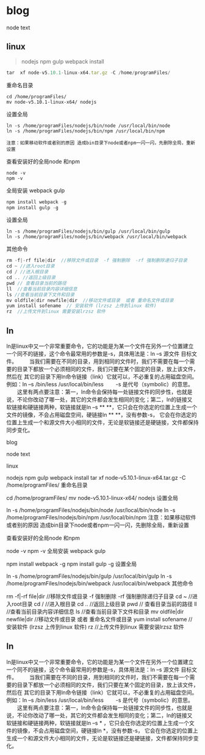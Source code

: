 
     
    
# blog
node text

## linux

>nodejs npm gulp webpack install

``` js 
tar  xf node-v5.10.1-linux-x64.tar.gz -C /home/programFiles/
```
重命名目录
```
cd /home/programFiles/
mv node-v5.10.1-linux-x64/ nodejs
```
设置全局
```
ln -s /home/programFiles/nodejs/bin/node /usr/local/bin/node
ln -s /home/programFiles/nodejs/bin/npm /usr/local/bin/npm
```

`注意：如果移动软件或者别的原因 造成bin目录下node或者npm一闪一闪，先删除全局，重新设置`

查看安装好的全局node 和npm

```
node -v
npm -v 
```

全局安装 webpack gulp

``` js
npm install webpack -g
npm install gulp -g 
```

设置全局

```
ln -s /home/programFiles/nodejs/bin/gulp /usr/local/bin/gulp
ln -s /home/programFiles/nodejs/bin/webpack /usr/local/bin/webpack 
```

其他命令

``` js 
rm -f|-rf file|dir  //移除文件或目录  -f 强制删除  -rf 强制删除递归子目录
cd ~ //进入root目录
cd / //进入根目录
cd .. //返回上级目录
pwd // 查看目录当前的路径
ll  //查看当前目录内容详细信息
ls //查看当前目录下文件和目录
mv oldfile|dir newfile|dir  //移动文件或目录  或者 重命名文件或目录
yum install sofename  // 安装软件 (lrzsz 上传到linux 软件)
rz  //上传文件到linux 需要安装lrzsz 软件
```

## ln

ln是linux中又一个非常重要命令，它的功能是为某一个文件在另外一个位置建立一个同不的链接，这个命令最常用的参数是-s，具体用法是：ln –s 源文件 目标文件。
　　当我们需要在不同的目录，用到相同的文件时，我们不需要在每一个需要的目录下都放一个必须相同的文件，我们只要在某个固定的目录，放上该文件，然后在 其它的目录下用ln命令链接（link）它就可以，不必重复的占用磁盘空间。例如：ln –s /bin/less /usr/local/bin/less
　　-s 是代号（symbolic）的意思。
　　这里有两点要注意：第一，ln命令会保持每一处链接文件的同步性，也就是说，不论你改动了哪一处，其它的文件都会发生相同的变化；第二，ln的链接又 软链接和硬链接两种，软链接就是ln –s ** **，它只会在你选定的位置上生成一个文件的镜像，不会占用磁盘空间，硬链接ln ** **，没有参数-s， 它会在你选定的位置上生成一个和源文件大小相同的文件，无论是软链接还是硬链接，文件都保持同步变化。


blog

node text

linux

nodejs npm gulp webpack install
tar  xf node-v5.10.1-linux-x64.tar.gz -C /home/programFiles/
重命名目录

cd /home/programFiles/
mv node-v5.10.1-linux-x64/ nodejs
设置全局

ln -s /home/programFiles/nodejs/bin/node /usr/local/bin/node
ln -s /home/programFiles/nodejs/bin/npm /usr/local/bin/npm
注意：如果移动软件或者别的原因 造成bin目录下node或者npm一闪一闪，先删除全局，重新设置

查看安装好的全局node 和npm

node -v
npm -v 
全局安装 webpack gulp

npm install webpack -g
npm install gulp -g 
设置全局

ln -s /home/programFiles/nodejs/bin/gulp /usr/local/bin/gulp
ln -s /home/programFiles/nodejs/bin/webpack /usr/local/bin/webpack 
其他命令

rm -f|-rf file|dir  //移除文件或目录  -f 强制删除  -rf 强制删除递归子目录
cd ~ //进入root目录
cd / //进入根目录
cd .. //返回上级目录
pwd // 查看目录当前的路径
ll  //查看当前目录内容详细信息
ls //查看当前目录下文件和目录
mv oldfile|dir newfile|dir  //移动文件或目录  或者 重命名文件或目录
yum install sofename  // 安装软件 (lrzsz 上传到linux 软件)
rz  //上传文件到linux 需要安装lrzsz 软件

## ln

ln是linux中又一个非常重要命令，它的功能是为某一个文件在另外一个位置建立一个同不的链接，这个命令最常用的参数是-s，具体用法是：ln –s 源文件 目标文件。 
　　当我们需要在不同的目录，用到相同的文件时，我们不需要在每一个需要的目录下都放一个必须相同的文件，我们只要在某个固定的目录，放上该文件，然后在 其它的目录下用ln命令链接（link）它就可以，不必重复的占用磁盘空间。例如：ln –s /bin/less /usr/local/bin/less 
　　-s 是代号（symbolic）的意思。 
　　这里有两点要注意：第一，ln命令会保持每一处链接文件的同步性，也就是说，不论你改动了哪一处，其它的文件都会发生相同的变化；第二，ln的链接又 软链接和硬链接两种，软链接就是ln –s * ，它只会在你选定的位置上生成一个文件的镜像，不会占用磁盘空间，硬链接ln *，没有参数-s， 它会在你选定的位置上生成一个和源文件大小相同的文件，无论是软链接还是硬链接，文件都保持同步变化。

 
